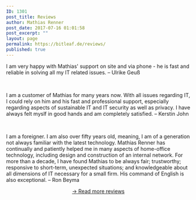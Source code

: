 ```yaml
---
ID: 1301
post_title: Reviews
author: Mathias Renner
post_date: 2017-07-16 01:01:58
post_excerpt: ""
layout: page
permalink: https://bitleaf.de/reviews/
published: true
---
```

I am very happy with Mathias' support on site and via phone - he is fast and reliable in solving all my IT related issues.
– Ulrike Geuß

&nbsp;

I am a customer of Mathias for many years now. With all issues regarding IT, I could rely on him and his fast and professional support, especially regarding aspects of sustainable IT and IT security as well as privacy. I have always felt myslf in good hands and am completely satisfied.
– Kerstin John

&nbsp;

I am a foreigner. I am also over fifty years old, meaning, I am of a generation not always familiar with the latest technology. Mathias Renner has continually and patiently helped me in many aspects of home-office technology, including design and construction of an internal network. For more than a decade, I have found Mathias to be always fair; trustworthy; responsive to short-term, unexpected situations; and knowledgeable about all dimensions of IT necessary for a small firm. His command of English is also exceptional.
– Ron Beyma
<p style="text-align: center;"><a href="https://www.google.de/maps/place/Bitleaf+-+Sustainable+IT-Service/@52.4830036,13.3590427,17z/data=!4m5!3m4!1s0x47a8503e2a8b58b3:0xfb19788757bfd107!8m2!3d52.4830004!4d13.3612314" target="_blank" rel="noopener">-&gt; Read more reviews</a></p>